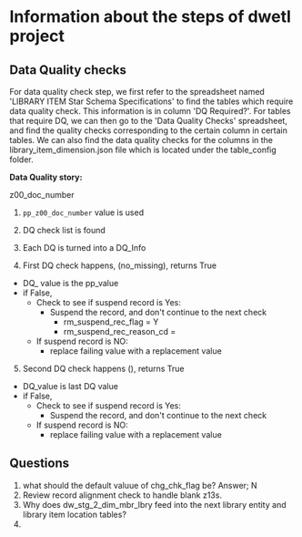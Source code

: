 # Information about the steps of dwetl project

## Data Quality checks

For data quality check step, we first refer to the spreadsheet named 'LIBRARY ITEM Star Schema Specifications' to find the tables which require data quality check. This information is in column 'DQ Required?'. For tables that require DQ, we can then go to the 'Data Quality Checks' spreadsheet, and find the quality checks corresponding to the certain column in certain tables.
We can also find the data quality checks for the columns in the library_item_dimension.json file which is located under the table_config folder.



**Data Quality story:**

z00_doc_number

1) `pp_z00_doc_number` value is used  

2) DQ check list is found

3) Each DQ is turned into a DQ_Info

4) First DQ check happens, (no_missing), returns True

- DQ_ value is the pp_value
- if False, 
    - Check to see if suspend record is Yes:
         - Suspend the record, and don't continue to the next check
              - rm_suspend_rec_flag = Y
              - rm_suspend_rec_reason_cd = 
     - If suspend record is NO:
          - replace failing value with a replacement value

5) Second DQ check happens (), returns True

- DQ_value is last DQ value
- if False,
  - Check to see if suspend record is Yes:
    - Suspend the record, and don't continue to the next check
  - If suspend record is NO:
    - replace failing value with a replacement value







## Questions

1. what should the  default valuue of chg_chk_flag be? Answer; N
2. Review record alignment check to handle blank z13s.
3. Why does dw_stg_2_dim_mbr_lbry feed into the next library entity and library item location tables?
4. 

